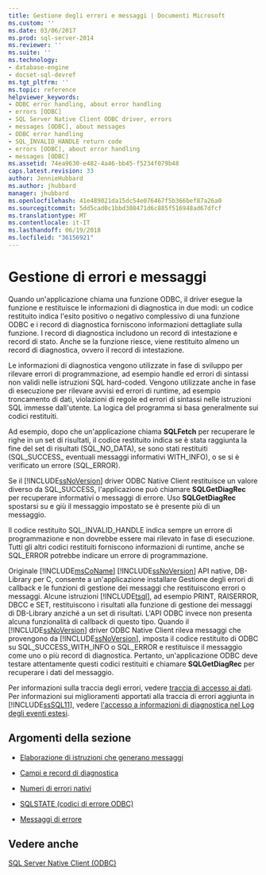 ```yaml
---
title: Gestione degli errori e messaggi | Documenti Microsoft
ms.custom: ''
ms.date: 03/06/2017
ms.prod: sql-server-2014
ms.reviewer: ''
ms.suite: ''
ms.technology:
- database-engine
- docset-sql-devref
ms.tgt_pltfrm: ''
ms.topic: reference
helpviewer_keywords:
- ODBC error handling, about error handling
- errors [ODBC]
- SQL Server Native Client ODBC driver, errors
- messages [ODBC], about messages
- ODBC error handling
- SQL_INVALID_HANDLE return code
- errors [ODBC], about error handling
- messages [ODBC]
ms.assetid: 74ea9630-e482-4a46-bb45-f5234f079b48
caps.latest.revision: 33
author: JennieHubbard
ms.author: jhubbard
manager: jhubbard
ms.openlocfilehash: 41e489021da15dc54e076467f5b366bef87a26a0
ms.sourcegitcommit: 5dd5cad0c1bbd308471d6c885f516948ad67dfcf
ms.translationtype: MT
ms.contentlocale: it-IT
ms.lasthandoff: 06/19/2018
ms.locfileid: "36156921"
---
```

# <a name="handling-errors-and-messages"></a>Gestione di errori e messaggi
  Quando un'applicazione chiama una funzione ODBC, il driver esegue la funzione e restituisce le informazioni di diagnostica in due modi: un codice restituito indica l'esito positivo o negativo complessivo di una funzione ODBC e i record di diagnostica forniscono informazioni dettagliate sulla funzione. I record di diagnostica includono un record di intestazione e record di stato. Anche se la funzione riesce, viene restituito almeno un record di diagnostica, ovvero il record di intestazione.  
  
 Le informazioni di diagnostica vengono utilizzate in fase di sviluppo per rilevare errori di programmazione, ad esempio handle ed errori di sintassi non validi nelle istruzioni SQL hard-coded. Vengono utilizzate anche in fase di esecuzione per rilevare avvisi ed errori di runtime, ad esempio troncamento di dati, violazioni di regole ed errori di sintassi nelle istruzioni SQL immesse dall'utente. La logica del programma si basa generalmente sui codici restituiti.  
  
 Ad esempio, dopo che un'applicazione chiama **SQLFetch** per recuperare le righe in un set di risultati, il codice restituito indica se è stata raggiunta la fine del set di risultati (SQL_NO_DATA), se sono stati restituiti (SQL_SUCCESS_ eventuali messaggi informativi WITH_INFO), o se si è verificato un errore (SQL_ERROR).  
  
 Se il [!INCLUDE[ssNoVersion](../../includes/ssnoversion-md.md)] driver ODBC Native Client restituisce un valore diverso da SQL_SUCCESS, l'applicazione può chiamare **SQLGetDiagRec** per recuperare informativi o messaggi di errore. Uso **SQLGetDiagRec** spostarsi su e giù il messaggio impostato se è presente più di un messaggio.  
  
 Il codice restituito SQL_INVALID_HANDLE indica sempre un errore di programmazione e non dovrebbe essere mai rilevato in fase di esecuzione. Tutti gli altri codici restituiti forniscono informazioni di runtime, anche se SQL_ERROR potrebbe indicare un errore di programmazione.  
  
 Originale [!INCLUDE[msCoName](../../includes/msconame-md.md)] [!INCLUDE[ssNoVersion](../../includes/ssnoversion-md.md)] API native, DB-Library per C, consente a un'applicazione installare Gestione degli errori di callback e le funzioni di gestione dei messaggi che restituiscono errori o messaggi. Alcune istruzioni [!INCLUDE[tsql](../../includes/tsql-md.md)], ad esempio PRINT, RAISERROR, DBCC e SET, restituiscono i risultati alla funzione di gestione dei messaggi di DB-Library anziché a un set di risultati. L'API ODBC invece non presenta alcuna funzionalità di callback di questo tipo. Quando il [!INCLUDE[ssNoVersion](../../includes/ssnoversion-md.md)] driver ODBC Native Client rileva messaggi che provengono da [!INCLUDE[ssNoVersion](../../includes/ssnoversion-md.md)], imposta il codice restituito di ODBC su SQL_SUCCESS_WITH_INFO o SQL_ERROR e restituisce il messaggio come uno o più record di diagnostica. Pertanto, un'applicazione ODBC deve testare attentamente questi codici restituiti e chiamare **SQLGetDiagRec** per recuperare i dati del messaggio.  
  
 Per informazioni sulla traccia degli errori, vedere [traccia di accesso ai dati](http://go.microsoft.com/fwlink/?LinkId=125805). Per informazioni sui miglioramenti apportati alla traccia di errori aggiunta in [!INCLUDE[ssSQL11](../../includes/sssql11-md.md)], vedere [l'accesso a informazioni di diagnostica nel Log degli eventi estesi](../native-client/features/accessing-diagnostic-information-in-the-extended-events-log.md).  
  
## <a name="in-this-section"></a>Argomenti della sezione  
  
-   [Elaborazione di istruzioni che generano messaggi](processing-statements-that-generate-messages.md)  
  
-   [Campi e record di diagnostica](diagnostic-records-and-fields.md)  
  
-   [Numeri di errori nativi](native-error-numbers.md)  
  
-   [SQLSTATE &#40;codici di errore ODBC&#41;](sqlstate-odbc-error-codes.md)  
  
-   [Messaggi di errore](error-messages.md)  
  
## <a name="see-also"></a>Vedere anche  
 [SQL Server Native Client &#40;ODBC&#41;](../native-client/odbc/sql-server-native-client-odbc.md)  
  
  